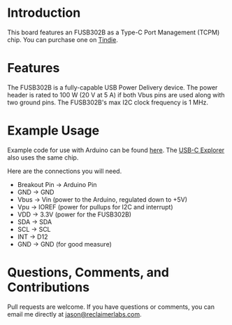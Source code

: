 # Introduction

This board features an FUSB302B as a Type-C Port Management (TCPM) chip. You can purchase one on [Tindie](https://www.tindie.com/products/ReclaimerLabs/usb-type-c-power-delivery-phy-breakout-board/). 

# Features

The FUSB302B is a fully-capable USB Power Delivery device. The power header is rated to 100 W (20 V at 5 A) if both Vbus pins are used along with two ground pins. The FUSB302B's max I2C clock frequency is 1 MHz. 

# Example Usage

Example code for use with Arduino can be found [here](https://github.com/graycatlabs/usb-c-arduino/tree/master/usb-c-demo). The [USB-C Explorer](https://github.com/ReclaimerLabs/USB-C-Explorer/tree/master/firmware/USB-C%20Explorer) also uses the same chip. 

Here are the connections you will need. 

* Breakout Pin -> Arduino Pin
* GND -> GND
* Vbus -> Vin (power to the Arduino, regulated down to +5V)
* Vpu -> IOREF (power for pullups for I2C and interrupt)
* VDD -> 3.3V (power for the FUSB302B)
* SDA -> SDA
* SCL -> SCL
* INT -> D12
* GND -> GND (for good measure)

# Questions, Comments, and Contributions

Pull requests are welcome. If you have questions or comments, you can email me directly at jason@reclaimerlabs.com. 

